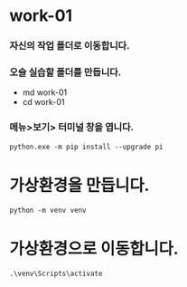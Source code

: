 # work-01 
### 자신의 작업 폴더로 이동합니다.
### 오슬 실습할 폴더를 만듭니다.
- md work-01
- cd work-01
### 메뉴>보기> 터미널 창을 엽니다.
```
python.exe -m pip install --upgrade pi
```
# 가상환경을 만듭니다.
```
python -m venv venv
```
# 가상환경으로 이동합니다.
```
.\venv\Scripts\activate
```
